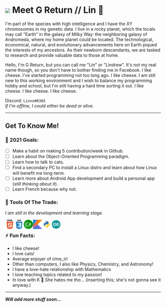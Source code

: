 # <img width="26px" src="https://raw.githubusercontent.com/MartinHeinz/MartinHeinz/master/wave.gif" /> Meet G Return // Lin 🦊
I'm part of the species with high intelligence and I have the XY chromosomes in my genetic data. I live in a rocky planet, which the locals may call "Earth" in the galaxy of Milky Way:  the neighboring galaxy of Andromeda, where my home planet could be located. The technological, economical, natural, and evolutionary advancements here on Earth piqued the interests of my ancestors. As their newborn descendants,  we are tasked to research and provide valuable data to those at home.

Hello, I'm G Return, but you can call me "Lin" or "Lindrew". It's not my real name though, so you don't have to bother finding me in Facebook. I like cheese. I've started programming not too long ago. I like cheese. I am still new to this working environment and I wish to balance my programming hobby and school, but I'm still having a hard time sorting it out. I like cheese. I like cheese. I like cheese.

Discord: `Linnn#0365`
<br/>*If I'm offline, I could either be dead or alive.*

---
## Get To Know Me!
### 🌱 2021 Goals:
  - [ ] Make a habit on making 5 contribution/week in Github.
  - [ ] Learn about the Object-Oriented Programming paradigm.
  - [ ] Learn how to talk to cats.
  - [ ] Find a secondary PC to install a Linux distro and learn about how Linux will benefit me long-term.
  - [ ] Learn more about Android App development and build a personal app (*still thinking about it*).
  - [ ] Learn French because why not.

### 🧰 Tools Of The Trade:
  
*I am still in the development and learning stage.*

  <img alt="HTML5" align="left" width="30px" src="https://raw.githubusercontent.com/github/explore/80688e429a7d4ef2fca1e82350fe8e3517d3494d/topics/html/html.png" />
  <img alt="CSS" align="left" width="30px" src="https://raw.githubusercontent.com/github/explore/80688e429a7d4ef2fca1e82350fe8e3517d3494d/topics/css/css.png" />
  <img alt="C Sharp" align="left" width="30px" src="https://raw.githubusercontent.com/github/explore/80688e429a7d4ef2fca1e82350fe8e3517d3494d/topics/csharp/csharp.png" />
  <img alt="Kotlin" align="left" width="30px" src="https://raw.githubusercontent.com/github/explore/80688e429a7d4ef2fca1e82350fe8e3517d3494d/topics/kotlin/kotlin.png" />
  <img alt="Python 3" align="left" width="30px" src="https://raw.githubusercontent.com/github/explore/80688e429a7d4ef2fca1e82350fe8e3517d3494d/topics/python/python.png" />
  <img alt="Arduino" align="left" width="30px" src="https://raw.githubusercontent.com/github/explore/80688e429a7d4ef2fca1e82350fe8e3517d3494d/topics/arduino/arduino.png" />
  
 <br />
 
 ### ⚡ Fun Facts:
  - I like cheese!
  - I love cats!
  - Average enjoyer of r/me_irl
  - Other than computers, I also like Physics, Chemistry, and Astronomy!
  - I have a love-hate relationship with Mathematics
  - I love teaching topics related to my passion!
  - In love with K 💛 She hates me tho... (inserting this; she's not gonna see it anyway.)
  
---
  
  ***Will add more stuff soon...***
<!--
**GReturn/GReturn** is a ✨ _special_ ✨ repository because its `README.md` (this file) appears on your GitHub profile.

Here are some ideas to get you started:

- 🔭 I’m currently working on ...
- 🌱 I’m currently learning ...
- 👯 I’m looking to collaborate on ...
- 🤔 I’m looking for help with ...
- 💬 Ask me about ...
- 📫 How to reach me: ...
- 😄 Pronouns: ...
-->
